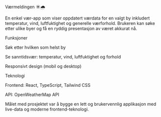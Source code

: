 Værmeldingen ☀️🌧️

En enkel vær-app som viser oppdatert værdata for en valgt by inkludert temperatur, vind, luftfuktighet og generelle værforhold.
Brukeren kan søke etter ulike byer og få en ryddig presentasjon av været akkurat nå.

Funksjoner

Søk etter hvilken som helst by

Se sanntidsvær: temperatur, vind, luftfuktighet og forhold

Responsivt design (mobil og desktop)

Teknologi

Frontend: React, TypeScript, Tailwind CSS

API: OpenWeatherMap API

Målet med prosjektet var å bygge en lett og brukervennlig applikasjon med live-data og moderne frontend-teknologi.
